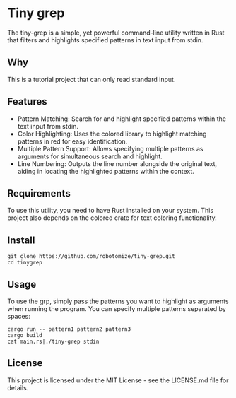 # Tiny grep

The tiny-grep is a simple, yet powerful command-line utility written in Rust that filters and highlights specified 
patterns 
in text input from stdin.

## Why
This is a tutorial project that can only read standard input.

## Features
* Pattern Matching: Search for and highlight specified patterns within the text input from stdin.
* Color Highlighting: Uses the colored library to highlight matching patterns in red for easy identification.
* Multiple Pattern Support: Allows specifying multiple patterns as arguments for simultaneous search and highlight.
* Line Numbering: Outputs the line number alongside the original text, aiding in locating the highlighted patterns 
  within the context.

## Requirements
To use this utility, you need to have Rust installed on your system. This project also depends on the colored crate for text coloring functionality.

## Install
```shell
git clone https://github.com/robotomize/tiny-grep.git
cd tinygrep
```

## Usage
To use the grp, simply pass the patterns you want to highlight as arguments when running the program. You can specify 
multiple patterns separated by spaces:
```shell
cargo run -- pattern1 pattern2 pattern3
cargo build
cat main.rs|./tiny-grep stdin
```

## License
This project is licensed under the MIT License - see the LICENSE.md file for details.
